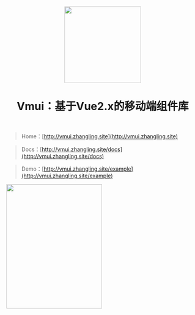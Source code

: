 <p align="center">
    <br>
    <a href="//vmui.zhangling.site">
        <img width="200" src="http://vmui.zhangling.site/example/a95d2f8010e96ad2405784077023103c.png">
    </a>
    <br>
    <h1 align="center">Vmui：基于Vue2.x的移动端组件库</h1>
</p>
<br/>

> Home：[http://vmui.zhangling.site](http://vmui.zhangling.site)

> Docs：[http://vmui.zhangling.site/docs](http://vmui.zhangling.site/docs)

> Demo：[http://vmui.zhangling.site/example](http://vmui.zhangling.site/example)
<img width="250" height="325" src="http://vmui.zhangling.site/qrcode.png" />

<!-- #### 参考、使用的项目

* <a href="https://github.com/ftlabs/fastclick" target="_blank">[fastclick]</a> (<a href="https://github.com/ftlabs/fastclick/blob/master/LICENSE" target="_blank">[MIT License]</a>)
* <a href="https://github.com/inorganik/CountUp.js" target="_blank">[countup.js]</a> (<a href="https://github.com/inorganik/countUp.js/blob/master/LICENSE.md" target="_blank">[MIT License]</a>)
* <a href="https://github.com/iview/iview" target="_blank">[iview]</a> (<a href="https://github.com/iview/iview/blob/2.0/LICENSE" target="_blank">[MIT License]</a>)
* <a href="https://github.com/kimmobrunfeldt/progressbar.js" target="_blank">[progressbar.js]</a> (<a href="https://github.com/kimmobrunfeldt/progressbar.js/blob/master/LICENSE" target="_blank">[MIT License]</a>)
* <a href="https://github.com/daneden/animate.css" target="_blank">[animate.css]</a> (<a href="https://github.com/daneden/animate.css/blob/master/LICENSE" target="_blank">[MIT License]</a>)
 -->
